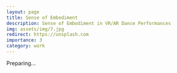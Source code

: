 ```yaml
---
layout: page
title: Sense of Embodiment
description: Sense of Embodiment in VR/AR Dance Performances
img: assets/img/7.jpg
redirect: https://unsplash.com
importance: 3
category: work
---
```




Preparing...




